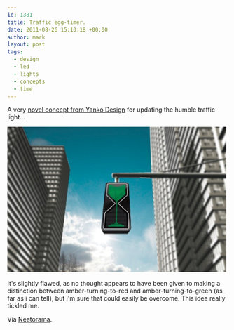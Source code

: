 ```yaml
---
id: 1381
title: Traffic egg-timer.
date: 2011-08-26 15:10:18 +00:00
author: mark
layout: post
tags:
  - design
  - led
  - lights
  - concepts
  - time
---
```

A very [novel concept from Yanko Design](http://www.yankodesign.com/2010/11/18/sands-of-traffic-times/) for updating the humble traffic light&#8230;

![Yanko Design's Sand Glass Signal](/images/fromwp/2011/08/sandglasssignal.jpg)

It's slightly flawed, as no thought appears to have been given to making a distinction between amber-turning-to-red and amber-turning-to-green (as far as i can tell), but i'm sure that could easily be overcome. This idea really tickled me.

Via [Neatorama](http://www.neatorama.com/2011/08/13/traffic-light-hourglass/).
